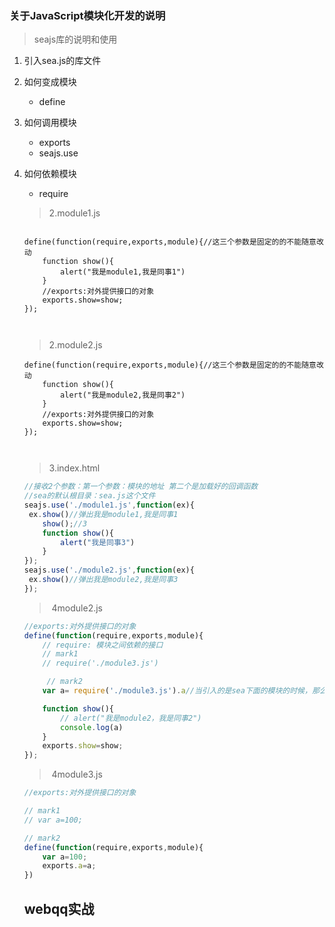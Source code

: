 ###	关于JavaScript模块化开发的说明

> seajs库的说明和使用

1. 引入sea.js的库文件

2. 如何变成模块

   - define

3. 如何调用模块

   - exports
   - seajs.use

4. 如何依赖模块

   - require

   
   
   
   > 2.module1.js
   
   ~~~define(function(require,exports,module){//这三个参数是固定的的不能随意改动
   
   define(function(require,exports,module){//这三个参数是固定的的不能随意改动
       function show(){
           alert("我是module1,我是同事1")
       }
       //exports:对外提供接口的对象
       exports.show=show;
   });
   
      
   ~~~
   
   > 2.module2.js
   
   ```define(function(require,exports,module){//这三个参数是固定的的不能随意改动
   define(function(require,exports,module){//这三个参数是固定的的不能随意改动
       function show(){
           alert("我是module2,我是同事2")
       }
       //exports:对外提供接口的对象
       exports.show=show;
   });
   
      
   ```
   
   
   
   > 3.index.html
   
   ~~~javascript
   //接收2个参数：第一个参数：模块的地址 第二个是加载好的回调函数
   //sea的默认根目录：sea.js这个文件
   seajs.use('./module1.js',function(ex){
   	ex.show()//弹出我是module1,我是同事1
       show();//3
       function show(){
           alert("我是同事3")
       }
   });
   seajs.use('./module2.js',function(ex){
   	ex.show()//弹出我是module2,我是同事3
   });
   ~~~
   
   
   
   > ​	4module2.js
   
   ~~~javascript
   //exports:对外提供接口的对象
   define(function(require,exports,module){
       // require: 模块之间依赖的接口
       // mark1
       // require('./module3.js')
   
        // mark2
       var a= require('./module3.js').a//当引入的是sea下面的模块的时候，那么require执行完的结果就是exports
   
       function show(){
           // alert("我是module2，我是同事2")
           console.log(a)
       }
       exports.show=show;
   });
   ~~~
   
   
   
   > ​	4module3.js
   
   ~~~javascript
   //exports:对外提供接口的对象
   
   // mark1
   // var a=100;
   
   // mark2
   define(function(require,exports,module){
       var a=100;
       exports.a=a;
   })
   ~~~
   
   
   
   ##	webqq实战

